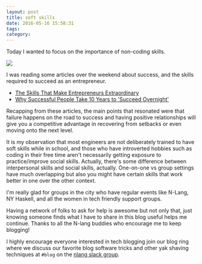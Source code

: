```yaml
---
layout: post
title: soft skills
date: 2016-05-16 15:58:31
tags: 
category: 
---
```


Today I wanted to focus on the importance of non-coding skills. 

![](https://lh3.googleusercontent.com/bC4rRf24Ct2zzqAm-wDxr44pvyucog60A3p7ElCKDwBqcFkrz5ltGXo2SSjkCCFxpjl9HEXBqvN8dRoT9FgS8r3dbJXFVLh_puvNj8tdDQOpxM6-ABepDvpdzqr2PfpqL901fwEtsrYpTdCPWw9h0jphta_pXS-A2KEfj12RnoOzcWJwJvaYuobLFiVk2YRyobSKUCBSvE076LOvNOrcaLcWnMdWGQsbQ-7dDeOoc44Ce4y04Ufe9ViwMmm7R8FBdq0AliRzNdp58xPiw4IGqdG2ablUXO1ruz3RPxnLkzOlK8udq0nRG5Faq1nVn2f9dOQz43WuDA5ftTQcG131eKGMFVHbbucaDdMyGJWvEEDDkoJk-09EmzCHdnwgYQIMuMwMLyV3xrfTfIlJRKcHZ6poad6HLdXTEa120iivAmZqAPkJYAt9tUZCPYhQoJoqGzcmqcMyByfdkgfhdcKl6lE8eB3qmFllo4ugaiwCkP3WCAyPTzGzmC_Y4zSx7EASbDL8cI2fl6-za82jOFWcRzs_9bjuJhXlpB5PcLiA1tKnlPWDBfcWQBIOP3KFWU1DgQS6qpkqeJCgnnzBFFRnVP8uv0UPydLP=w594-h398-no)

I was reading some articles over the weekend about success, and the skills required to succeed as an entrepreneur.

* [The Skills That Make Entrepreneurs Extraordinary][1]
* [Why Successful People Take 10 Years to 'Succeed Overnight'][2]

Recapping from these articles, the main points that resonated were that failure happens on the road to success and having positive relationships will give you a competitive advantage in recovering from setbacks or even moving onto the next level.

It is my observation that most engineers are not deliberately trained to have soft skills while in school, and those who have introverted hobbies such as coding in their free time aren't necessarily getting exposure to practice/improve social skills. Actually, there's some difference between interpersonal skills and social skills, actually. One-on-one vs group settings have much overlapping but also you might have certain skills that work better in one over the other context. 

I'm really glad for groups in the city who have regular events like N-Lang, NY Haskell, and all the women in tech friendly support groups. 

Having a network of folks to ask for help is awesome but not only that, just knowing someone finds what I have to share in this blog useful helps me continue. Thanks to all the N-lang buddies who encourage me to keep blogging!

I highly encourage everyone interested in tech blogging join our blog ring where we discuss our favorite blog software tricks and other yak shaving techniques at `#blog` on the [nlang slack group](http://nlang-slack-inviter.herokuapp.com/).
 
[1]: http://www.gsb.stanford.edu/insights/skills-make-entrepreneurs-extraordinary
[2]: http://www.inc.com/empact/why-successful-people-take-10-years-to-succeed-overnight.html

